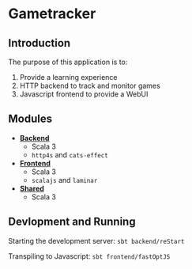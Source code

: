 # Gametracker


## Introduction

The purpose of this application is to:

1. Provide a learning experience
1. HTTP backend to track and monitor games
1. Javascript frontend to provide a WebUI

## Modules

- **[Backend](modules/backend/)**
    - Scala 3
    - `http4s` and `cats-effect`
- **[Frontend](modules/frontend)**
    - Scala 3
    - `scalajs` and `laminar`
- **[Shared](modules/shared)**
    - Scala 3

## Devlopment and Running

Starting the development server: `sbt backend/reStart`

Transpiling to Javascript: `sbt frontend/fastOptJS`